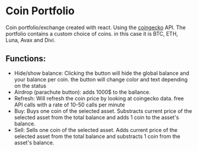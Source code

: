 # Coin Portfolio

Coin portfolio/exchange created with react. Using the [coingecko](https://www.coingecko.com/) API.
The portfolio contains a custom choice of coins. in this case it is BTC, ETH, Luna, Avax and Divi.

## Functions:

- Hide/show balance: 
Clicking the button will hide the global balance and your balance per coin. the button will change color and text depending on the status
- Airdrop (parachute button): adds 1000$ to the ballance.
- Refresh: Will refresh the coin price by looking at coingecko data. free API calls with a rate of 10-50 calls per minute
- Buy: Buys one coin of the selected asset. Substracts current price of the selected asset from the total balance and adds 1 coin to the asset's balance.
- Sell: Sells one coin of the selected asset.  Adds current price of the selected asset from the total balance and substracts 1 coin from the asset's balance.

